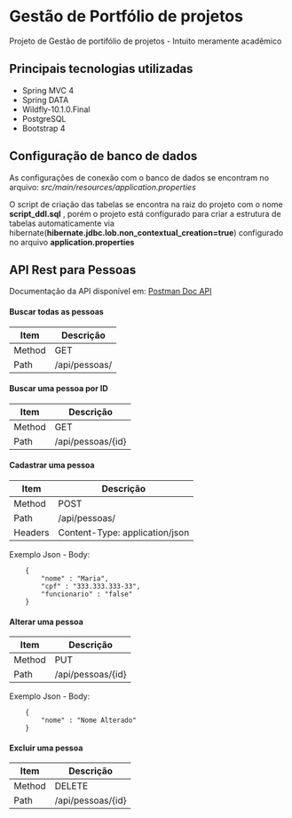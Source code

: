# Gestão de Portfólio de projetos
Projeto de Gestão de portifólio de projetos - Intuito meramente acadêmico

## Principais tecnologias utilizadas
- Spring MVC 4
- Spring DATA
- Wildfly-10.1.0.Final
- PostgreSQL 
- Bootstrap 4

## Configuração de banco de dados
As configurações de conexão com o banco de dados se encontram no arquivo: *src/main/resources/application.properties*

O script de criação das tabelas se encontra na raiz do projeto com o nome **script_ddl.sql** , porém o projeto está configurado para criar a estrutura de tabelas automaticamente via hibernate(**hibernate.jdbc.lob.non_contextual_creation=true**) configurado no arquivo **application.properties**

## API Rest para Pessoas
Documentação da API disponível em: <a href="https://documenter.getpostman.com/view/20504/collection/6tjTfmJ" target="_blank">Postman Doc API</a>

#### Buscar todas as pessoas
| Item | Descrição |
| ------ | ------ |
| Method | GET |
| Path | /api/pessoas/ |


#### Buscar uma pessoa por ID
| Item | Descrição |
| ------ | ------ |
| Method | GET |
| Path | /api/pessoas/{id} |

#### Cadastrar uma pessoa
| Item | Descrição |
| ------ | ------ |
| Method | POST |
| Path | /api/pessoas/ |
| Headers | Content-Type: application/json |

Exemplo Json - Body: 
```
	{
		"nome" : "Maria",
		"cpf" : "333.333.333-33",
		"funcionario" : "false"
	}
```

#### Alterar uma pessoa
| Item | Descrição |
| ------ | ------ |
| Method | PUT |
| Path | /api/pessoas/{id} |

Exemplo Json - Body: 
```
	{
		"nome" : "Nome Alterado"
	}
```

#### Excluir uma pessoa
| Item | Descrição |
| ------ | ------ |
| Method | DELETE |
| Path | /api/pessoas/{id} |

